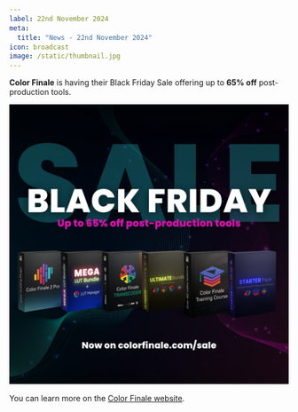 ```yaml
---
label: 22nd November 2024
meta:
  title: "News - 22nd November 2024"
icon: broadcast
image: /static/thumbnail.jpg
---
```


**Color Finale** is having their Black Friday Sale offering up to **65% off** post-production tools.

![](/static/colorfinale-black-friday-2024.jpeg)

You can learn more on the [Color Finale website](https://colorfinale.com/sale).